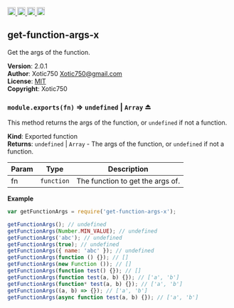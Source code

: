 <a href="https://travis-ci.org/Xotic750/get-function-args-x"
   title="Travis status">
<img
   src="https://travis-ci.org/Xotic750/get-function-args-x.svg?branch=master"
   alt="Travis status" height="18"/>
</a>
<a href="https://david-dm.org/Xotic750/get-function-args-x"
   title="Dependency status">
<img src="https://david-dm.org/Xotic750/get-function-args-x.svg"
   alt="Dependency status" height="18"/>
</a>
<a href="https://david-dm.org/Xotic750/get-function-args-x#info=devDependencies"
   title="devDependency status">
<img src="https://david-dm.org/Xotic750/get-function-args-x/dev-status.svg"
   alt="devDependency status" height="18"/>
</a>
<a href="https://badge.fury.io/js/get-function-args-x" title="npm version">
<img src="https://badge.fury.io/js/get-function-args-x.svg"
   alt="npm version" height="18"/>
</a>
<a name="module_get-function-args-x"></a>

## get-function-args-x
Get the args of the function.

**Version**: 2.0.1  
**Author**: Xotic750 <Xotic750@gmail.com>  
**License**: [MIT](&lt;https://opensource.org/licenses/MIT&gt;)  
**Copyright**: Xotic750  
<a name="exp_module_get-function-args-x--module.exports"></a>

### `module.exports(fn)` ⇒ <code>undefined</code> \| <code>Array</code> ⏏
This method returns the args of the function, or `undefined` if not
a function.

**Kind**: Exported function  
**Returns**: <code>undefined</code> \| <code>Array</code> - The args of the function, or `undefined` if
 not a function.  

| Param | Type | Description |
| --- | --- | --- |
| fn | <code>function</code> | The function to get the args of. |

**Example**  
```js
var getFunctionArgs = require('get-function-args-x');

getFunctionArgs(); // undefined
getFunctionArgs(Number.MIN_VALUE); // undefined
getFunctionArgs('abc'); // undefined
getFunctionArgs(true); // undefined
getFunctionArgs({ name: 'abc' }); // undefined
getFunctionArgs(function () {}); // []
getFunctionArgs(new Function ()); // []
getFunctionArgs(function test() {}); // []
getFunctionArgs(function test(a, b) {}); // ['a', 'b']
getFunctionArgs(function* test(a, b) {}); // ['a', 'b']
getFunctionArgs((a, b) => {}); // ['a', 'b']
getFunctionArgs(async function test(a, b) {}); // ['a', 'b']
```
